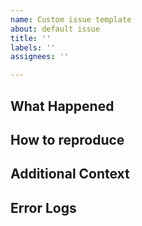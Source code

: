 ```yaml
---
name: Custom issue template
about: default issue
title: ''
labels: ''
assignees: ''

---
```


## What Happened

## How to reproduce

## Additional Context

## Error Logs
